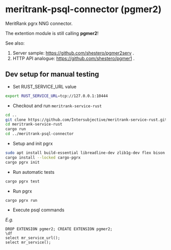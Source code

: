 # meritrank-psql-connector (pgmer2)

MeritRank pgrx NNG connector.

The extention module is still calling **pgmer2**!

See also:
1. Server sample: https://github.com/shestero/pgmer2serv .
2. HTTP API analogue: https://github.com/shestero/pgmer1 .

## Dev setup for manual testing

- Set RUST_SERVICE_URL value

```sh
export RUST_SERVICE_URL=tcp://127.0.0.1:10444
```

- Checkout and run `meritrank-service-rust`

```sh
cd ..
git clone https://github.com/Intersubjective/meritrank-service-rust.git
cd meritrank-service-rust
cargo run
cd ../meritrank-psql-connector
```

- Setup and init pgrx

```sh
sudo apt install build-essential libreadline-dev zlib1g-dev flex bison libxml2-dev libxslt-dev libssl-dev libxml2-utils xsltproc ccache pkg-config
cargo install --locked cargo-pgrx
cargo pgrx init 
```

- Run automatic tests

```sh
cargo pgrx test
```

- Run pgrx

```sh
cargo pgrx run
```

- Execute psql commands

_E.g._
```psql
DROP EXTENSION pgmer2; CREATE EXTENSION pgmer2;
\df
select mr_service_url();
select mr_service();
```
